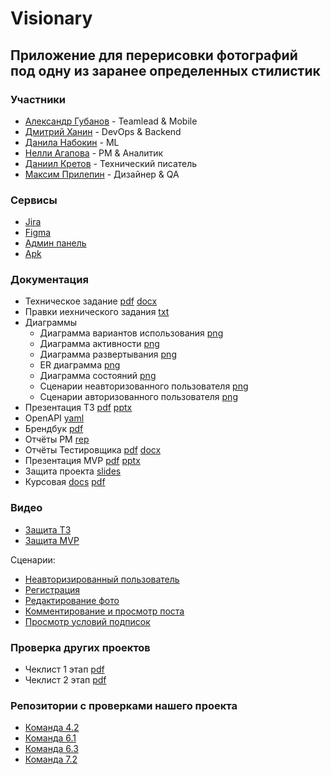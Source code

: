 # Visionary
## Приложение для перерисовки фотографий под одну из заранее определенных стилистик 
### Участники
- [Александр Губанов](https://github.com/AleksandrPravdin) - Teamlead & Mobile
- [Дмитрий Ханин](https://github.com/MysteryL1fe) - DevOps & Backend
- [Данила Набокин](https://github.com/Damnning) - ML
- [Нелли Агапова](https://github.com/Nellmory) - PM & Аналитик
- [Даниил Кретов](https://github.com/SozvezdieEmpoloee) - Технический писатель
- [Максим Прилепин](https://github.com/JustiSablea) - Дизайнер & QA
### Сервисы
* [Jira](https://id.atlassian.com/invite/p/jira-software?id=_G0OVah0QVq9GGeGqob1SA)
* [Figma](https://www.figma.com/design/8WzZjcBWFuxjhPgN0SXnbi/Visionary-Login-Screen?node-id=129-313&t=6hd2iUxEWvem2A5I-11)
* [Админ панель](http://145.255.37.90:8000/)
* [Apk](https://github.com/Mixing-Visionary/Docs/blob/master/Apk/visionary.apk)
### Документация
- Техническое задание  [pdf](https://github.com/Mixing-Visionary/Docs/blob/master/TechnicalSpecifications/TechSpeccs_Corrected.pdf)  [docx](https://github.com/Mixing-Visionary/Docs/blob/master/TechnicalSpecifications/TechSpeccs_Corrected.docx)
- Правки иехнического задания [txt](https://github.com/Mixing-Visionary/Docs/blob/master/TechnicalSpecifications/corrections.txt)
- Диаграммы
	- Диаграмма вариантов использования [png](https://github.com/Mixing-Visionary/Docs/tree/master/Diagrams/UseCase.png)
	- Диаграмма активности [png](https://github.com/Mixing-Visionary/Docs/tree/master/Diagrams/Activity.png)
	- Диаграмма развертывания [png](https://github.com/Mixing-Visionary/Docs/tree/master/Diagrams/Deployment.png)
	- ER диаграмма [png](https://github.com/Mixing-Visionary/Docs/tree/master/Diagrams/ER.png)
	- Диаграмма состояний [png](https://github.com/Mixing-Visionary/Docs/tree/master/Diagrams/StateChart.png)
	- Сценарии неавторизованного пользователя [png](https://github.com/Mixing-Visionary/Docs/tree/master/Diagrams/UnathorizedUserScenary.png)
	- Сценарии авторизованного пользователя [png](https://github.com/Mixing-Visionary/Docs/tree/master/Diagrams/AthorizedUserScenary.png)
- Презентация ТЗ [pdf](https://github.com/Mixing-Visionary/Docs/blob/master/Presentation/TechSpecs_presnetation.pdf)  [pptx](https://github.com/Mixing-Visionary/Docs/blob/master/Presentation/TechSpecs_presnetation.pptx)
- OpenAPI [yaml](https://github.com/Mixing-Visionary/Docs/blob/master/OpenAPI/openapi.yaml)
- Брендбук [pdf](https://github.com/Mixing-Visionary/Docs/blob/master/BrandBook/BrandBook.pdf)
- Отчёты PM [rep](https://github.com/Mixing-Visionary/Reports)
- Отчёты Тестировщика [pdf](https://github.com/Mixing-Visionary/Docs/blob/master/TestsDocumentation/TestsReport.pdf) [docx](https://github.com/Mixing-Visionary/Docs/blob/master/TestsDocumentation/TestsReport.docx)
- Презентация MVP [pdf](https://github.com/Mixing-Visionary/Docs/blob/master/Presentation/MVP_presentation.pdf) [pptx](https://github.com/Mixing-Visionary/Docs/blob/master/Presentation/MVP_presentation.pptx)
- Защита проекта [slides](https://docs.google.com/presentation/d/1Hve4beK2IHU63NwyiLeRfGQbIznVqvcDk23hLaw7PgI/edit?usp=sharing)
- Курсовая [docs](https://github.com/Mixing-Visionary/Docs/blob/master/TermPaper/TpCourceTask.docx) [pdf](https://github.com/Mixing-Visionary/Docs/blob/master/TermPaper/TpCourceTask.pdf)
### Видео
- [Защита ТЗ](https://drive.google.com/file/d/1ZAEx87zdco-ml5oO-SxhZdC1zHx_DL_Q/view?usp=sharing)
- [Защита MVP](https://drive.google.com/file/d/1a1aySghCdFW4c7IcMH3HMoCZBkm1NghW/view?usp=drive_link)

Сценарии:
- [Неавторизированный пользователь](https://drive.google.com/file/d/1n0in5QhbsOsQaRfCtpZ0jGjWqHvPP4i_/view?usp=sharing)
- [Регистрация](https://drive.google.com/file/d/1WF4nWsF2mqKLOfjCLsAlRrEnMVZW_LW5/view?usp=sharing)
- [Редактирование фото](https://drive.google.com/file/d/1UAECkGKGQvSLQDIb7Un3Pq8-lKRA6crF/view?usp=sharing)
- [Комментирование и просмотр поста](https://drive.google.com/file/d/1jcRGftvdwkSoYKBjjxx-OGa45JHt0yDt/view?usp=sharing)
- [Просмотр условий подписок](https://drive.google.com/file/d/1vVZHzG30I2RjlfHEs-20p-FWAGOS4o5X/view?usp=sharing)
### Проверка других проектов
- Чеклист 1 этап [pdf](https://github.com/Mixing-Visionary/Docs/blob/master/CheckList/Checklist.pdf)
- Чеклист 2 этап [pdf](https://github.com/Mixing-Visionary/Docs/blob/master/CheckList/Checklist_2.pdf)
### Репозитории с проверками нашего проекта
- [Команда 4.2](https://github.com/I-want-pizza/QWality.git)
- [Команда 6.1](https://gitlab.usr0.ru/tailoredtastes/tailoredtastes-documentation/)
- [Команда 6.3](https://github.com/VisualMusic-VSU/visualmusic)
- [Команда 7.2](https://github.com/orgs/ReflectAppTP)
